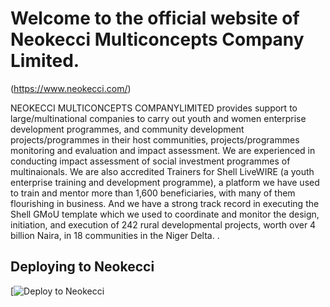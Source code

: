 # Welcome to the official website of Neokecci Multiconcepts Company Limited.

(https://www.neokecci.com/)

NEOKECCI MULTICONCEPTS COMPANYLIMITED   provides support to large/multinational companies to carry out youth and women enterprise development programmes, and community development projects/programmes in their host communities, projects/programmes monitoring and evaluation and impact assessment. 
We are experienced in conducting impact assessment of social investment programmes of multinaionals. We are also accredited Trainers for Shell LiveWIRE (a youth enterprise training and development programme), a platform we have used to train and mentor more than 1,600 beneficiaries, with many of them flourishing in business. 
And we have a strong track record in executing the Shell GMoU template which we used to coordinate and monitor the design, initiation, and execution of 242 rural developmental projects, worth over 4 billion Naira, in 18 communities in the Niger Delta. .

## Deploying to Neokecci

[![Deploy to Neokecci](https://www.neokecci.com)
